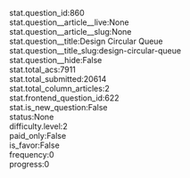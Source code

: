 stat.question_id:860  
stat.question__article__live:None  
stat.question__article__slug:None  
stat.question__title:Design Circular Queue  
stat.question__title_slug:design-circular-queue  
stat.question__hide:False  
stat.total_acs:7911  
stat.total_submitted:20614  
stat.total_column_articles:2  
stat.frontend_question_id:622  
stat.is_new_question:False  
status:None  
difficulty.level:2  
paid_only:False  
is_favor:False  
frequency:0  
progress:0  

